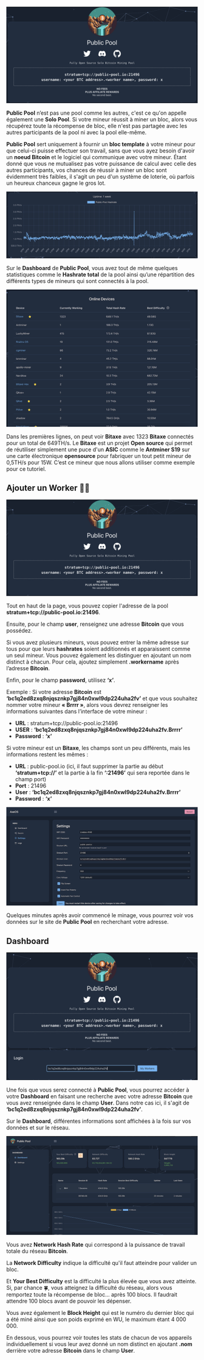 ![signup](assets/cover.webp)

**Public Pool** n’est pas une pool comme les autres, c'est ce qu'on appelle également une **Solo Pool**. Si votre mineur réussit à miner un bloc, alors vous récupérez toute la récompense de bloc, elle n'est pas partagée avec les autres participants de la pool ni avec la pool elle-même.

**Public Pool** sert uniquement à fournir un **bloc template** à votre mineur pour que celui-ci puisse effectuer son travail, sans que vous ayez besoin d'avoir un **noeud Bitcoin** et le logiciel qui communique avec votre mineur. Étant donné que vous ne mutualisez pas votre puissance de calcul avec celle des autres participants, vos chances de réussir à miner un bloc sont évidemment très faibles, il s'agit un peu d'un système de loterie, où parfois un heureux chanceux gagne le gros lot.

![signup](assets/1.webp)

Sur le **Dashboard** de **Public Pool**, vous avez tout de même quelques statistiques comme le **Hashrate total** de la pool ainsi qu’une répartition des différents types de mineurs qui sont connectés à la pool.

![signup](assets/2.webp)

Dans les premières lignes, on peut voir **Bitaxe** avec 1323 **Bitaxe** connectés pour un total de 649TH/s. Le **Bitaxe** est un projet **Open source** qui permet de réutiliser simplement une puce d'un **ASIC** comme le **Antminer S19** sur une carte électronique **opensource** pour fabriquer un tout petit mineur de 0,5TH/s pour 15W. C’est ce mineur que nous allons utiliser comme exemple pour ce tutoriel.

## Ajouter un **Worker** 👷‍♂️

![signup](assets/cover.webp)

Tout en haut de la page, vous pouvez copier l'adresse de la pool **stratum+tcp://public-pool.io:21496**.

Ensuite, pour le champ **user**, renseignez une adresse **Bitcoin** que vous possédez.

Si vous avez plusieurs mineurs, vous pouvez entrer la même adresse sur tous pour que leurs **hashrates** soient additionnés et apparaissent comme un seul mineur. Vous pouvez également les distinguer en ajoutant un nom distinct à chacun. Pour cela, ajoutez simplement **.workername** après l’adresse **Bitcoin**.

Enfin, pour le champ **password**, utilisez **‘x’**.

Exemple : Si votre adresse **Bitcoin** est **‘bc1q2ed8zxq8njqsznkp7gj84n0xwl9dp224uha2fv’** et que vous souhaitez nommer votre mineur **« Brrrr »**, alors vous devrez renseigner les informations suivantes dans l’interface de votre mineur :
* **URL** : stratum+tcp://public-pool.io:21496
* **USER** : **‘bc1q2ed8zxq8njqsznkp7gj84n0xwl9dp224uha2fv.Brrrr’**
* **Password** : **‘x’**

Si votre mineur est un **Bitaxe**, les champs sont un peu différents, mais les informations restent les mêmes :
* **URL** : public-pool.io (ici, il faut supprimer la partie au début **‘stratum+tcp://’** et la partie à la fin **‘:21496’** qui sera reportée dans le champ port)
* **Port** : 21496
* **User** : **‘bc1q2ed8zxq8njqsznkp7gj84n0xwl9dp224uha2fv.Brrrr’**
* **Password** : **‘x’**

![signup](assets/3.webp)

Quelques minutes après avoir commencé le minage, vous pourrez voir vos données sur le site de **Public Pool** en recherchant votre adresse.

## Dashboard

![signup](assets/4.webp)

Une fois que vous serez connecté à **Public Pool**, vous pourrez accéder à votre **Dashboard** en faisant une recherche avec votre adresse **Bitcoin** que vous avez renseignée dans le champ **User**. Dans notre cas ici, il s'agit de **‘bc1q2ed8zxq8njqsznkp7gj84n0xwl9dp224uha2fv’**.

Sur le **Dashboard**, différentes informations sont affichées à la fois sur vos données et sur le réseau.

![signup](assets/5.webp)

Vous avez **Network Hash Rate** qui correspond à la puissance de travail totale du réseau **Bitcoin**.

La **Network Difficulty** indique la difficulté qu'il faut atteindre pour valider un bloc.

Et **Your Best Difficulty** est la difficulté la plus élevée que vous avez atteinte. Si, par chance 🍀, vous atteignez la difficulté du réseau, alors vous remportez toute la récompense de bloc... après 100 blocs. Il faudrait attendre 100 blocs avant de pouvoir les dépenser.

Vous avez également le **Block Height** qui est le numéro du dernier bloc qui a été miné ainsi que son poids exprimé en WU, le maximum étant 4 000 000.

En dessous, vous pourrez voir toutes les stats de chacun de vos appareils individuellement si vous leur avez donné un nom distinct en ajoutant **.nom** derrière votre adresse **Bitcoin** dans le champ **User**.

